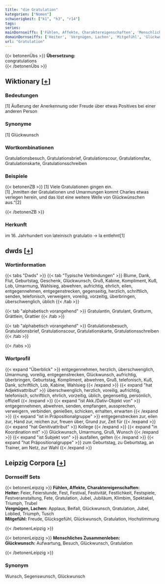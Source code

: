 ```yaml
---
title: "die Gratulation"
kategorien: ["Nomen"]
schwierigkeit: ["k1", "h3", "r14"]
tags:
series:
mainDornseiffs: ['Fühlen, Affekte, Charaktereigenschaften', 'Menschliches Zusammenleben']
domainDornseiffs: ['Heiter', 'Vergnügen, Lachen', 'Mitgefühl', 'Glückwunsch']
url: "Gratulation"
---
```


{{< betonenÜbs >}}
**Übersetzung:**  
congratulations  
{{< /betonenÜbs >}}

## Wiktionary [[+](https://de.wiktionary.org/wiki/Gratulation)]

### Bedeutungen
[1] Äußerung der Anerkennung oder Freude über etwas Positives bei einer anderen Person  

### Synonyme
[1] Glückwunsch  

### Wortkombinationen
Gratulationsbesuch, Gratulationsbrief, Gratulationscour, Gratulationsfax, Gratulationskarte, Gratulationsschreiben  

### Beispiele
{{< betonenZB >}}
[1] Viele Gratulationen gingen ein.  
[1] „Inmitten der Gratulationen und Umarmungen kommt Charles etwas verlegen herein, und das löst eine weitere Welle von Glückwünschen aus.“[2]  

{{< /betonenZB >}}
### Herkunft
im 16. Jahrhundert von lateinisch gratulatio → la entlehnt[1]  



## dwds [[+](https://www.dwds.de/wb/Gratulation)]

### Wortinformation
{{< tabs "Dwds" >}}
{{< tab "Typische Verbindungen" >}}
Blume, Dank, Flut, Geburtstag, Geschenk, Glückwunsch, Gruß, Kabine, Kompliment, Kuß, Lob, Umarmung, Wahlsieg, abwehren, aufrichtig, ehrlich, eilen, entgegennehmen, entgegenstrecken, gegenseitig, herzlich, schriftlich, senden, telefonisch, verweigern, voreilig, vorzeitig, überbringen, überschwenglich, üblich
{{< /tab >}}

{{< tab "alphabetisch vorangehend" >}}
Gratulantin, Gratulant, Gratturm, Grättlein, Grattier
{{< /tab >}}

{{< tab "alphabetisch vorangehend" >}}
Gratulationsbesuch, Gratulationsbrief, Gratulationscour, Gratulationskarte, Gratulationsschreiben
{{< /tab >}}

{{< /tabs >}}

### Wortprofil
{{< expand "Überblick" >}} entgegennehmen, herzlich, überschwenglich, Umarmung, voreilig, entgegenstrecken, Glückwunsch, aufrichtig, überbringen, Geburtstag, Kompliment, abwehren, Gruß, telefonisch, Kuß, Dank, schriftlich, Lob, Kabine, Wahlsieg {{< /expand >}}
{{< expand "hat Adjektivattribut" >}} überschwenglich, herzlich, voreilig, aufrichtig, telefonisch, schriftlich, ehrlich, vorzeitig, üblich, gegenseitig, persönlich, offiziell {{< /expand >}}
{{< expand "ist Akk./Dativ-Objekt von" >}} entgegennehmen, abwehren, senden, empfangen, aussprechen, verweigern, verbinden, genießen, schicken, erhalten, erwarten {{< /expand >}}
{{< expand "ist in Präpositionalgruppe" >}} entgegenstrecken zur, eilen zur, Hand zur, reichen zur, freuen über, Grund zur, Zeit für {{< /expand >}}
{{< expand "hat Genitivattribut" >}} Kollege {{< /expand >}}
{{< expand "in Koordination mit" >}} Glückwunsch, Umarmung, Gruß, Wunsch {{< /expand >}}
{{< expand "ist Subjekt von" >}} ausfallen, gelten {{< /expand >}}
{{< expand "hat Präpositionalgruppe" >}} zum Geburtstag, zu Geburtstag, an Trainer, am Netz, zur Wahl {{< /expand >}}

## Leipzig Corpora [[+](https://corpora.uni-leipzig.de/en/res?word=Gratulation&corpusId=deu_newscrawl-public_2018)]

### Dornseiff Sets
{{< betonenLeipzig >}}
**Fühlen, Affekte, Charaktereigenschaften:**  
**Heiter:** Feier, Feierstunde, Fest, Festival, Festivität, Festlichkeit, Festspiele, Festveranstaltung, Fete, Gratulation, Jubel, Jubiläum, Klimbim, Spektakel, Triumph, Trubel  
**Vergnügen, Lachen:** Applaus, Beifall, Glückwunsch, Gratulation, Jubel, Loblied, Triumph, Tusch  
**Mitgefühl:** Freude, Glücksgefühl, Glückwunsch, Gratulation, Hochstimmung  

{{< /betonenLeipzig >}}


{{< betonenLeipzig >}}
**Menschliches Zusammenleben:**  
**Glückwunsch:** Aufwartung, Besuch, Glückwunsch, Gratulation  

{{< /betonenLeipzig >}}

### Synonym
Wunsch, Segenswunsch, Glückwunsch


